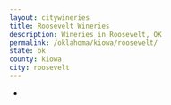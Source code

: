 ```yaml
---
layout: citywineries
title: Roosevelt Wineries
description: Wineries in Roosevelt, OK
permalink: /oklahoma/kiowa/roosevelt/
state: ok
county: kiowa
city: roosevelt
---
```

-
